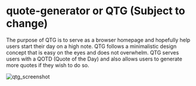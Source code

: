 # quote-generator or QTG (Subject to change)
The purpose of QTG is to serve as a browser homepage and hopefully help users start their day on a high note. QTG follows a minimalistic design concept that is easy on the eyes and does not overwhelm. QTG serves users with a QOTD (Quote of the Day) and also allows users to generate more quotes if they wish to do so.

![qtg_screenshot](https://user-images.githubusercontent.com/67467659/103027743-1b782380-455f-11eb-94a7-cbb60d6b12c4.png)

